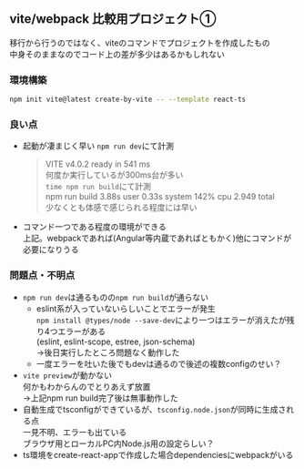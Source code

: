 ## vite/webpack 比較用プロジェクト①
移行から行うのではなく、viteのコマンドでプロジェクトを作成したもの<br>
中身そのままなのでコード上の差が多少はあるかもしれない

### 環境構築
```sh
npm init vite@latest create-by-vite -- --template react-ts
```

### 良い点
- 起動が凄まじく早い
  `npm run dev`にて計測
  > VITE v4.0.2  ready in 541 ms<br>
  何度か実行しているが300ms台が多い<br>
  `time npm run build`にて計測<br>
  > npm run build  3.88s user 0.33s system 142% cpu 2.949 total<br>
  少なくとも体感で感じられる程度には早い
- コマンド一つである程度の環境ができる<br>
  上記。webpackであれば(Angular等内蔵であればともかく)他にコマンドが必要になりうる

### 問題点・不明点
- `npm run dev`は通るものの`npm run build`が通らない
  - eslint系が入っていないらしいことでエラーが発生<br>
    `npm install @types/node --save-dev`により一つはエラーが消えたが残り4つエラーがある<br>(eslint, eslint-scope, estree, json-schema)<br>
    →後日実行したところ問題なく動作した
  - 一度エラーを吐いた後でもdevは通るので後述の複数configのせい？
- `vite preview`が動かない<br>
  何かもわからんのでとりあえず放置<br>
  →上記npm run build完了後は無事動作した
- 自動生成でtsconfigができているが、`tsconfig.node.json`が同時に生成される点<br>
  一見不明、エラーも出ている<br>
  ブラウザ用とローカルPC内Node.js用の設定らしい？
- ts環境をcreate-react-appで作成した場合dependenciesにwebpackがいる
